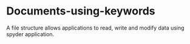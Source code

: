# Documents-using-keywords
A file structure allows applications to read,  write and modify data using spyder application.
